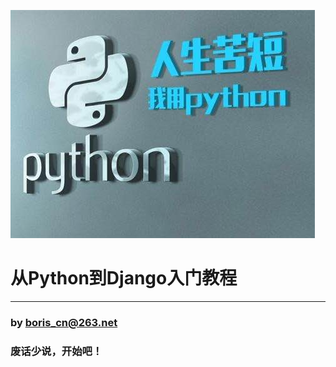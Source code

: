 ![人生苦短，我用Python](./introduction/using_python.jpg)

# 从Python到Django入门教程

---

### by <boris_cn@263.net>

### 废话少说，开始吧！